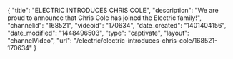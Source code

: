{
    "title": "ELECTRIC INTRODUCES CHRIS COLE",
    "description": "We are proud to announce that Chris Cole has joined the Electric family!",
    "channelid": "168521",
    "videoid": "170634",
    "date_created": "1401404156",
    "date_modified": "1448496503",
    "type": "captivate",
    "layout": "channelVideo",
    "url": "\/electric\/electric-introduces-chris-cole\/168521-170634"
}